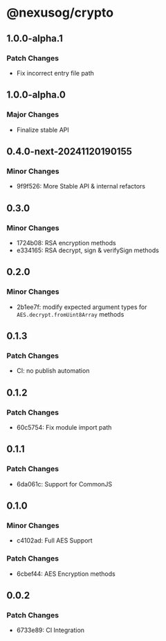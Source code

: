 # @nexusog/crypto

## 1.0.0-alpha.1

### Patch Changes

-   Fix incorrect entry file path

## 1.0.0-alpha.0

### Major Changes

-   Finalize stable API

## 0.4.0-next-20241120190155

### Minor Changes

-   9f9f526: More Stable API & internal refactors

## 0.3.0

### Minor Changes

-   1724b08: RSA encryption methods
-   e334165: RSA decrypt, sign & verifySign methods

## 0.2.0

### Minor Changes

-   2b1ee7f: modify expected argument types for `AES.decrypt.fromUint8Array` methods

## 0.1.3

### Patch Changes

-   CI: no publish automation

## 0.1.2

### Patch Changes

-   60c5754: Fix module import path

## 0.1.1

### Patch Changes

-   6da061c: Support for CommonJS

## 0.1.0

### Minor Changes

-   c4102ad: Full AES Support

### Patch Changes

-   6cbef44: AES Encryption methods

## 0.0.2

### Patch Changes

-   6733e89: CI Integration
